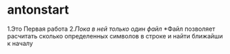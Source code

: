# antonstart
1.Это Первая работа
2.*Пока в ней только один файл*
  *Файл позволяет расчитать сколько определенных символов в строке и найти ближайши к началу
